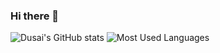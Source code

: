### Hi there 👋
![Dusai's GitHub stats](https://github-readme-stats.vercel.app/api?username=nb-sb)
![Most Used Languages](https://github-readme-stats.vercel.app/api/top-langs/?username=nb-sb&theme=dark&layout=compact)

<!--START_SECTION:waka-->
<!--END_SECTION:waka-->
<!--
**nb-sb/nb-sb** is a ✨ _special_ ✨ repository because its `README.md` (this file) appears on your GitHub profile.

Here are some ideas to get you started:

- 🔭 I’m currently working on ...
- 🌱 I’m currently learning ...
- 👯 I’m looking to collaborate on ...
- 🤔 I’m looking for help with ...
- 💬 Ask me about ...
- 📫 How to reach me: ...
- 😄 Pronouns: ...
- ⚡ Fun fact: ...
-->
